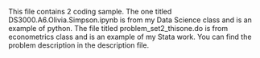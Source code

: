 This file contains 2 coding sample. The one titled DS3000.A6.Olivia.Simpson.ipynb is from my Data Science class and is an example of python.
The file titled problem_set2_thisone.do is from econometrics class and is an example of my Stata work. You can find the problem description in the description file. 
